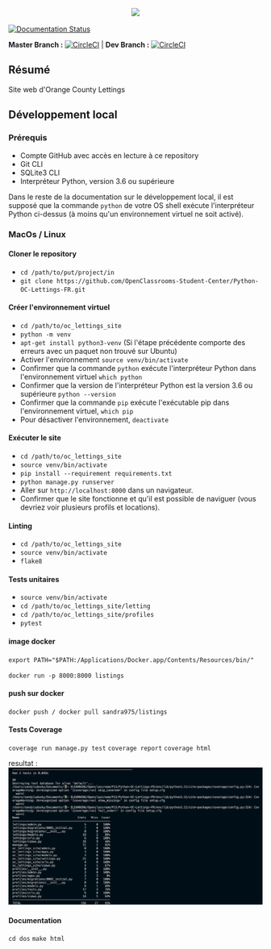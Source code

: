<p align="center" background>
  <img src="https://user.oc-static.com/upload/2020/09/18/16004295603423_P11.png" style="background-color:#ffffff"/>
</p>

[![Documentation Status](https://readthedocs.org/projects/python-oc-listings-fr/badge/?version=latest)](https://python-oc-listings-fr.readthedocs.io/en/latest/?badge=latest)


**Master Branch :** [![CircleCI](https://circleci.com/gh/Manu512/Python-OC-Lettings-FR/tree/master.svg?style=shield)](https://circleci.com/gh/Manu512/Python-OC-Lettings-FR/tree/master)    |    **Dev Branch :** [![CircleCI](https://circleci.com/gh/Manu512/Python-OC-Lettings-FR/tree/developpement.svg?style=shield)](https://circleci.com/gh/Manu512/Python-OC-Lettings-FR/tree/developpement)


## Résumé

Site web d'Orange County Lettings

## Développement local

### Prérequis

- Compte GitHub avec accès en lecture à ce repository
- Git CLI
- SQLite3 CLI
- Interpréteur Python, version 3.6 ou supérieure

Dans le reste de la documentation sur le développement local, il est supposé que la commande `python` de votre OS shell exécute l'interpréteur Python ci-dessus (à moins qu'un environnement virtuel ne soit activé).

### MacOs / Linux

#### Cloner le repository

- `cd /path/to/put/project/in`
- `git clone https://github.com/OpenClassrooms-Student-Center/Python-OC-Lettings-FR.git`

#### Créer l'environnement virtuel

- `cd /path/to/oc_lettings_site`
- `python -m venv`
- `apt-get install python3-venv` (Si l'étape précédente comporte des erreurs avec un paquet non trouvé sur Ubuntu)
- Activer l'environnement `source venv/bin/activate`
- Confirmer que la commande `python` exécute l'interpréteur Python dans l'environnement virtuel
`which python`
- Confirmer que la version de l'interpréteur Python est la version 3.6 ou supérieure `python --version`
- Confirmer que la commande `pip` exécute l'exécutable pip dans l'environnement virtuel, `which pip`
- Pour désactiver l'environnement, `deactivate`

#### Exécuter le site

- `cd /path/to/oc_lettings_site`
- `source venv/bin/activate`
- `pip install --requirement requirements.txt`
- `python manage.py runserver`
- Aller sur `http://localhost:8000` dans un navigateur.
- Confirmer que le site fonctionne et qu'il est possible de naviguer (vous devriez voir plusieurs profils et locations).

#### Linting

- `cd /path/to/oc_lettings_site`
- `source venv/bin/activate`
- `flake8`

#### Tests unitaires

- `source venv/bin/activate`
- `cd /path/to/oc_lettings_site/letting`
- `cd /path/to/oc_lettings_site/profiles`
- `pytest`

#### image docker

`export PATH="$PATH:/Applications/Docker.app/Contents/Resources/bin/"`

`docker run -p 8000:8000 listings`

#### push sur docker

`docker push / docker pull sandra975/listings`



#### Tests Coverage
`coverage run manage.py test`
`coverage report`
`coverage html`

resultat :
![coverage](img/coverage.png)


#### Documentation

`cd dos`
`make html`